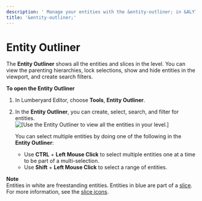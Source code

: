 ```yaml
---
description: ' Manage your entities with the &entity-outliner; in &ALYlong;. '
title: '&entity-outliner;'
---
```

# Entity Outliner<a name="component-entity-outliner"></a>

The **Entity Outliner** shows all the entities and slices in the level\. You can view the parenting hierarchies, lock selections, show and hide entities in the viewport, and create search filters\. 

**To open the Entity Outliner**

1. In Lumberyard Editor, choose **Tools**, **Entity Outliner**\.

1. In the **Entity Outliner**, you can create, select, search, and filter for entities\.  
![\[Use the Entity Outliner to view all the entities in your level.\]](/images/userguide/shared-component-entity-outliner-1.png)

   You can select multiple entities by doing one of the following in the **Entity Outliner**:
   + Use **CTRL** \+ **Left Mouse Click** to select multiple entities one at a time to be part of a multi\-selection\.
   + Use **Shift** \+ **Left Mouse Click** to select a range of entities\.

**Note**  
Entities in white are freestanding entities\.
Entities in blue are part of a [slice](https://docs.aws.amazon.com/lumberyard/latest/userguide/ly-glos-chap.html#slices)\. For more information, see the [slice icons](component-slices.md#identify-slices)\. 